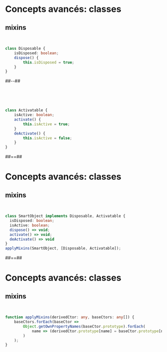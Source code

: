 <!-- .slide: class="two-column with-code inconsolata max-height" -->

# Concepts avancés: classes

## mixins

<br>

```typescript
class Disposable {
    isDisposed: boolean;
    dispose() {
        this.isDisposed = true;
    }
}
```

<!-- .element: class="big-code" -->

##--##

<br>
<br>
<br>

```typescript
class Activatable {
    isActive: boolean;
    activate() {
        this.isActive = true;
    }
    deActivate() {
        this.isActive = false;
    }
}
```

<!-- .element: class="big-code" -->

##==##

<!-- .slide: class="with-code inconsolata" -->

# Concepts avancés: classes

## mixins

<br>

```typescript
class SmartObject implements Disposable, Activatable {
  isDisposed: boolean;
  isActive: boolean;
  dispose() => void;
  activate() => void;
  deActivate() => void
}
applyMixins(SmartObject, [Disposable, Activatable]);
```

<!-- .element: class="big-code" -->

##==##

<!-- .slide: class="with-code inconsolata" -->

# Concepts avancés: classes

## mixins

<br>

```typescript
function applyMixins(derivedCtor: any, baseCtors: any[]) {
    baseCtors.forEach(baseCtor =>
        Object.getOwnPropertyNames(baseCtor.prototype).forEach(
            name => (derivedCtor.prototype[name] = baseCtor.prototype[name])
        )
    );
}
```

<!-- .element: class="big-code" -->
